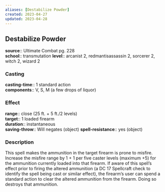 ```yaml
---
aliases: [Destabilize Powder]
created: 2023-04-27
updated: 2023-04-28
---
```


## Destabilize Powder

**source**:: Ultimate Combat pg. 228  
**school**:: transmutation
**level**:: arcanist 2, redmantisassassin 2, sorcerer 2, witch 2, wizard 2

### Casting

**casting-time**:: 1 standard action  
**components**:: V, S, M (a few drops of liquor)

### Effect

**range**:: close (25 ft. + 5 ft./2 levels)  
**target**:: 1 loaded firearm  
**duration**:: instantaneous  
**saving-throw**:: Will negates (object)
**spell-resistance**:: yes (object)

### Description

This spell makes the ammunition in the target firearm is prone to misfire. Increase the misfire range by 1 + 1 per five caster levels (maximum +5) for the ammunition currently loaded into that firearm. If aware of this spell’s effect prior to firing the altered ammunition (a DC 17 Spellcraft check to identify the spell being cast or similar effect), the firearm’s user can spend a standard action to clear the altered ammunition from the firearm. Doing so destroys that ammunition.

